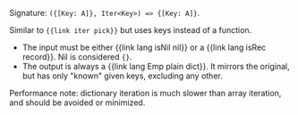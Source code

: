 Signature: `({[Key: A]}, Iter<Key>) => {[Key: A]}`.

Similar to `{{link iter pick}}` but uses keys instead of a function.

* The input must be either {{link lang isNil nil}} or a {{link lang isRec record}}. Nil is considered `{}`.
* The output is always a {{link lang Emp plain dict}}. It mirrors the original, but has only "known" given keys, excluding any other.

Performance note: dictionary iteration is much slower than array iteration, and should be avoided or minimized.
